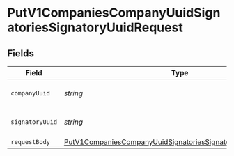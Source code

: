 # PutV1CompaniesCompanyUuidSignatoriesSignatoryUuidRequest


## Fields

| Field                                                                                                                                                   | Type                                                                                                                                                    | Required                                                                                                                                                | Description                                                                                                                                             |
| ------------------------------------------------------------------------------------------------------------------------------------------------------- | ------------------------------------------------------------------------------------------------------------------------------------------------------- | ------------------------------------------------------------------------------------------------------------------------------------------------------- | ------------------------------------------------------------------------------------------------------------------------------------------------------- |
| `companyUuid`                                                                                                                                           | *string*                                                                                                                                                | :heavy_check_mark:                                                                                                                                      | The UUID of the company                                                                                                                                 |
| `signatoryUuid`                                                                                                                                         | *string*                                                                                                                                                | :heavy_check_mark:                                                                                                                                      | The UUID of the signatory                                                                                                                               |
| `requestBody`                                                                                                                                           | [PutV1CompaniesCompanyUuidSignatoriesSignatoryUuidRequestBody](../../models/operations/putv1companiescompanyuuidsignatoriessignatoryuuidrequestbody.md) | :heavy_minus_sign:                                                                                                                                      | N/A                                                                                                                                                     |